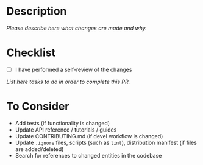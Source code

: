 # Description

*Please describe here what changes are made and why.*

# Checklist

- [ ] I have performed a self-review of the changes

*List here tasks to do in order to complete this PR.*

# To Consider

- Add tests (if functionality is changed)
- Update API reference / tutorials / guides
- Update CONTRIBUTING.md (if devel workflow is changed)
- Update `.ignore` files, scripts (such as `lint`), distribution manifest (if files are added/deleted)
- Search for references to changed entities in the codebase